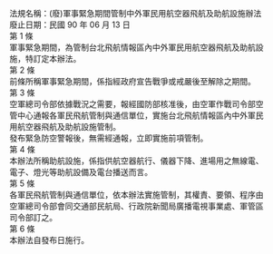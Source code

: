 法規名稱：(廢)軍事緊急期間管制中外軍民用航空器飛航及助航設施辦法  
廢止日期：民國 90 年 06 月 13 日  
第 1 條  
軍事緊急期間，為管制台北飛航情報區內中外軍民用航空器飛航及助航設  
施，特訂定本辦法。  
第 2 條  
前條所稱軍事緊急期間，係指經政府宣告戰爭或戒嚴後至解除之期間。  
第 3 條  
空軍總司令部依據戰況之需要，報經國防部核准後，由空軍作戰司令部空  
管中心通報各軍民飛航管制與通信單位，實施台北飛航情報區內中外軍民  
用航空器飛航及助航設施管制。  
發布緊急防空警報後，無需經通報，立即實施前項管制。  
第 4 條  
本辦法所稱助航設施，係指供航空器航行、儀器下降、進場用之無線電、  
電子、燈光等助航設備及電台播送而言。  
第 5 條  
各軍民飛航管制與通信單位，依本辦法實施管制，其權責、要領、程序由  
空軍總司令部會同交通部民航局、行政院新聞局廣播電視事業處、軍管區  
司令部訂之。  
第 6 條  
本辦法自發布日施行。  


